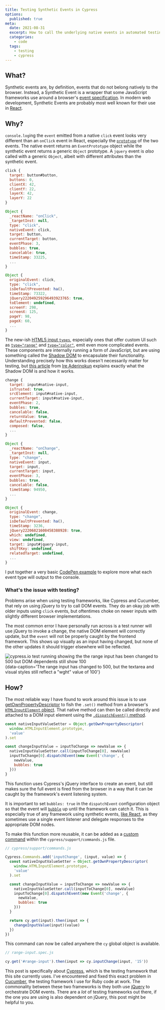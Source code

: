 ```yaml
---
title: Testing Synthetic Events in Cypress
options:
  published: true
meta:
  date: 2021-08-31
  excerpt: How to call the underlying native events in automated testing
  categories:
    - code
  tags:
    - testing
    - cypress
---
```


<script>
  import Note from '$components/misc/note.svelte'
  import { Tab, Tabs } from '$components/misc/tabs'
</script>

## What?

Synthetic events are, by definition, events that do not belong natively to the browser. Instead, a Synthetic Event is a wrapper that some JavaScript frameworks use around a browser's [event specification](https://www.w3.org/TR/DOM-Level-3-Events/). In modern web development, Synthetic Events are probably most well known for their use in [React](https://reactjs.org/).

## Why?

`console.log`ing the `event` emitted from a native `click` event looks very different than an `onClick` event in React, especially the [`prototype`](https://developer.mozilla.org/en-US/docs/Learn/JavaScript/Objects/Object_prototypes) of the two events. The native event returns an `EventPrototype` object while the synthetic event returns a generic `Object` prototype. A `jquery` event is _also_ called with a generic `Object`, albeit with different attributes than the synthetic event.


<Tabs name='log a click event'>
  <Tab title='native click'>

  ```javascript
  click {
    target: button#button, 
    buttons: 0, 
    clientX: 42, 
    clientY: 22, 
    layerX: 42, 
    layerY: 22
  }
  ```

  </Tab>
  <Tab title='synthetic click'>

  ```javascript
  Object {
    _reactName: "onClick", 
    _targetInst: null, 
    type: "click", 
    nativeEvent: click, 
    target: button, 
    currentTarget: button, 
    eventPhase: 3, 
    bubbles: true, 
    cancelable: true, 
    timeStamp: 33225,
    ...
  }
  ```

  </Tab>
  <Tab title='jquery click'>

  ```javascript
  Object {
    originalEvent: click,
    type: "click",
    isDefaultPrevented: ha(),
    timeStamp: 73322,
    jQuery222049259296493923765: true,
    toElement: undefined,
    screenY: 298,
    screenX: 125,
    pageY: 98,
    pageX: 60,
    ...
  }
  ```

  </Tab>
</Tabs>

The new-ish [HTML5 input `types`](https://developer.mozilla.org/en-US/docs/Learn/Forms/HTML5_input_types), especially ones that offer custom UI such as [`type="range"`](https://developer.mozilla.org/en-US/docs/Learn/Forms/HTML5_input_types#Slider_controls) and [`type="color"`](https://developer.mozilla.org/en-US/docs/Learn/Forms/HTML5_input_types#Color_picker_control), emit even more complicated events. These components are internally running a form of JavaScript, but are using something called the [Shadow DOM](https://developer.mozilla.org/en-US/docs/Web/API/ShadowRoot) to encapsulate their functionality. Understanding precisely how this works doesn't necessarily matter for testing, but [this article](https://bitsofco.de/what-is-the-shadow-dom/) from [Ire Aderinokun](https://twitter.com/ireaderinokun) explains exactly what the Shadow DOM is and how it works.

<Tabs name='log a change event'>
  <Tab title='native change'>

  ```javascript
  change {
    target: input#native-input,
    isTrusted: true,
    srcElement: input#native-input,
    currentTarget: input#native-input,
    eventPhase: 2,
    bubbles: true,
    cancelable: false,
    returnValue: true,
    defaultPrevented: false,
    composed: false,
    ...
  }
  ```

  </Tab>
  <Tab title='synthetic change'>

  ```javascript
  Object {
    _reactName: "onChange",
    _targetInst: null,
    type: "change",
    nativeEvent: input,
    target: input,
    currentTarget: input,
    eventPhase: 3,
    bubbles: true,
    cancelable: false,
    timeStamp: 94950,
    ...
  }
  ```

  </Tab>
  <Tab title='jquery change'>

  ```javascript
  Object {
    originalEvent: change,
    type: "change",
    isDefaultPrevented: ha(),
    timeStamp: 3236,
    jQuery22206821608458388928: true,
    which: undefined,
    view: undefined,
    target: input#jquery-input,
    shiftKey: undefined,
    relatedTarget: undefined,
    ...
  }
  ```

  </Tab>
</Tabs>

I put together a very basic [CodePen example](https://codepen.io/ryanfiller/pen/YzQXGNM) to explore more what each event type will output to the console.

### What's the issue with testing?

Problems arise when using testing frameworks, like Cypress and Cucumber, that rely on using jQuery to try to call DOM events. They do an okay job with older inputs using `click` events, but oftentimes choke on newer inputs with slightly different browser implementations.


The most common error I have personally run across is a test runner will use jQuery to invoke a change, the native DOM element will correctly update, but the `event` will not be properly caught by the frontend framework. This shows up visually as an input having changed, but none of the other updates it should trigger elsewhere will be reflected.

![cypress.io test running showing the the range input has been changed to 500 but DOM dependents still show 100](/images/cypress-changed-input-no-side-effect.png){data-caption='The range input has changed to 500, but the textarea and visual styles still reflect a "wght" value of 100'}

## How?

The most reliable way I have found to work around this issue is to use [getOwnPropertyDescriptor](https://developer.mozilla.org/en-US/docs/Web/JavaScript/Reference/Global_Objects/Object/getOwnPropertyDescriptor) to fish the `.set()` method from a browser's [`HTMLInputElement` object](https://developer.mozilla.org/en-US/docs/Web/API/HTMLInputElement). That native method can then be called directly and attached to a DOM input element using the [`.dispatchEvent()` method](https://developer.mozilla.org/en-US/docs/Web/API/EventTarget/dispatchEvent).

``` javascript
const nativeInputValueSetter = Object.getOwnPropertyDescriptor(
  window.HTMLInputElement.prototype,
  'value'
).set

const changeInputValue = inputToChange => newValue => {
  nativeInputValueSetter.call(inputToChange[0], newValue)
  inputToChange[0].dispatchEvent(new Event('change', {
    newValue,
    bubbles: true
  }))
}
```

This function uses Cypress's jQuery interface to create an event, but still makes sure the full event is fired from the browser in a way that it can be caught by the framework's event listening system. 

It is important to set `bubbles: true` in the `dispatchEvent` configuration object so that the event will [`bubble`](https://developer.mozilla.org/en-US/docs/Web/API/Event/bubbles) up until the framework can catch it. This is especially true of any framework using synthetic events, [like React](https://reactjs.org/blog/2020/08/10/react-v17-rc.html#aligning-with-browsers), as they sometimes use a single event listener and delegate responses to the appropriate DOM nodes.

To make this function more reusable, it can be added as a [custom command](https://docs.cypress.io/api/cypress-api/custom-commands) within the `cypress/support/commands.js` file.

```javascript {3, 17-20}
// cypress/support/commands.js

Cypress.Commands.add('inputChange', (input, value) => {
  const nativeInputValueSetter = Object.getOwnPropertyDescriptor(
    window.HTMLInputElement.prototype,
    'value'
  ).set

  const changeInputValue = inputToChange => newValue => {
    nativeInputValueSetter.call(inputToChange[0], newValue)
    inputToChange[0].dispatchEvent(new Event('change', {
      newValue,
      bubbles: true
    }))
  }

  return cy.get(input).then(input => {
    changeInputValue(input)(value)
  })
})
```

This command can now be called anywhere the `cy` global object is available.

```javascript
// range-input.spec.js

cy.get('#range-input').then(input => cy.inputChange(input, '15'))
```

<Note title="A note about other End to End to Runners">

  This post is specifically about [Cypress](https://www.cypress.io/), which is the testing framework that this site currently uses. I've encountered and fixed this exact problem in [Cucumber](https://cucumber.io/), the testing framework I use for Ruby code at work. The commonality between these two frameworks is they both use [jQuery](https://jquery.com/) to orchestrate DOM events. There are a _lot_ of testing frameworks out there, if the one you are using is also dependent on jQuery, this post might be helpful to you.

</Note>